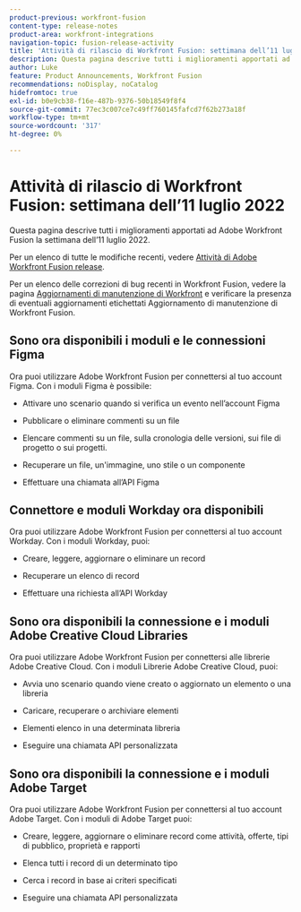 ```yaml
---
product-previous: workfront-fusion
content-type: release-notes
product-area: workfront-integrations
navigation-topic: fusion-release-activity
title: 'Attività di rilascio di Workfront Fusion: settimana dell’11 luglio 2022'
description: Questa pagina descrive tutti i miglioramenti apportati ad Adobe Workfront Fusion la settimana dell’11 luglio 2022.
author: Luke
feature: Product Announcements, Workfront Fusion
recommendations: noDisplay, noCatalog
hidefromtoc: true
exl-id: b0e9cb38-f16e-487b-9376-50b18549f8f4
source-git-commit: 77ec3c007ce7c49ff760145fafcd7f62b273a18f
workflow-type: tm+mt
source-wordcount: '317'
ht-degree: 0%

---
```


# Attività di rilascio di Workfront Fusion: settimana dell’11 luglio 2022

Questa pagina descrive tutti i miglioramenti apportati ad Adobe Workfront Fusion la settimana dell’11 luglio 2022.

Per un elenco di tutte le modifiche recenti, vedere [Attività di Adobe Workfront Fusion release](/help/workfront-fusion/fusion-product-releases/fusion-release-activity.md).

Per un elenco delle correzioni di bug recenti in Workfront Fusion, vedere la pagina [Aggiornamenti di manutenzione di Workfront](https://experienceleague.adobe.com/docs/workfront-known-issues/releases/current-updates.html) e verificare la presenza di eventuali aggiornamenti etichettati Aggiornamento di manutenzione di Workfront Fusion.

## Sono ora disponibili i moduli e le connessioni Figma

Ora puoi utilizzare Adobe Workfront Fusion per connettersi al tuo account Figma. Con i moduli Figma è possibile:

* Attivare uno scenario quando si verifica un evento nell’account Figma

* Pubblicare o eliminare commenti su un file

* Elencare commenti su un file, sulla cronologia delle versioni, sui file di progetto o sui progetti.

* Recuperare un file, un&#39;immagine, uno stile o un componente

* Effettuare una chiamata all’API Figma

## Connettore e moduli Workday ora disponibili

Ora puoi utilizzare Adobe Workfront Fusion per connettersi al tuo account Workday. Con i moduli Workday, puoi:

* Creare, leggere, aggiornare o eliminare un record

* Recuperare un elenco di record

* Effettuare una richiesta all’API Workday

## Sono ora disponibili la connessione e i moduli Adobe Creative Cloud Libraries

Ora puoi utilizzare Adobe Workfront Fusion per connettersi alle librerie Adobe Creative Cloud. Con i moduli Librerie Adobe Creative Cloud, puoi:

* Avvia uno scenario quando viene creato o aggiornato un elemento o una libreria

* Caricare, recuperare o archiviare elementi

* Elementi elenco in una determinata libreria

* Eseguire una chiamata API personalizzata

## Sono ora disponibili la connessione e i moduli Adobe Target

Ora puoi utilizzare Adobe Workfront Fusion per connettersi al tuo account Adobe Target. Con i moduli di Adobe Target puoi:

* Creare, leggere, aggiornare o eliminare record come attività, offerte, tipi di pubblico, proprietà e rapporti

* Elenca tutti i record di un determinato tipo

* Cerca i record in base ai criteri specificati

* Eseguire una chiamata API personalizzata
